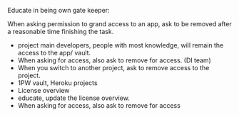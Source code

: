 Educate in being own gate keeper:

When asking permission to grand access to an app, ask to be removed after a reasonable time finishing the task. 

- project main developers, people with most knowledge, will remain the access to the app/ vault. 
- When asking for access, also ask to remove for access. (DI team) 
- When you switch to another project, ask to remove access to the project. 
- 1PW vault, Heroku projects
- License overview
- educate, update the license overview. 
- When asking for access, also ask to remove for access
